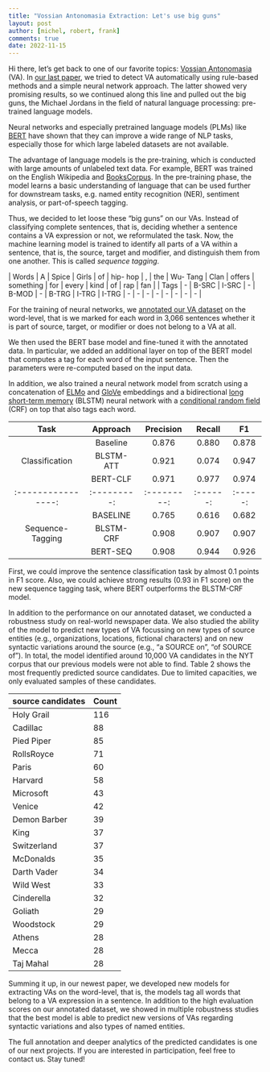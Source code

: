 ```yaml
---
title: "Vossian Antonomasia Extraction: Let's use big guns"
layout: post
author: [michel, robert, frank]
comments: true
date: 2022-11-15
---
```


Hi there, let’s get back to one of our favorite topics: [Vossian
Antonomasia](https://vossanto.weltliteratur.net/) (VA).  In [our last
paper](https://weltliteratur.net/vossian-antonomasia-next-level/), we
tried to detect VA automatically using rule-based methods and a simple
neural network approach. The latter showed very promising results, so
we continued along this line and pulled out the big guns, the Michael
Jordans in the field of natural language processing: pre-trained
language models.

Neural networks and especially pretrained language models (PLMs) like
[BERT](https://aclanthology.org/N19-1423.pdf) have shown that they can
improve a wide range of NLP tasks, especially those for which large
labeled datasets are not available.

The advantage of language models is the pre-training, which is
conducted with large amounts of unlabeled text data. For example, BERT
was trained on the English Wikipedia and
[BooksCorpus](https://arxiv.org/pdf/1506.06724.pdf). In the
pre-training phase, the model learns a basic understanding of language
that can be used further for downstream tasks, e.g. named entity
recognition (NER), sentiment analysis, or part-of-speech tagging.

Thus, we decided to let loose these “big guns” on our VAs. Instead of
classifying complete sentences, that is, deciding whether a sentence
contains a VA expression or not, we reformulated the task. Now, the
machine learning model is trained to identify all parts of a VA within
a sentence, that is, the source, target and modifier, and distinguish
them from one another. This is called *sequence tagging*.

| Words | A | Spice | Girls | of  | hip- hop | , |  the  | Wu- Tang |  Clan | offers | something | for | every  | kind | of | rap  | fan |
|  Tags | - | B-SRC | I-SRC |  -  |   B-MOD  | - | B-TRG |   I-TRG  | I-TRG |    -   |     -     |  -  |    -   |   -  |  - |   -  |  -  |

For the training of neural networks, we [annotated our VA
dataset](https://github.com/weltliteratur/vossanto/tree/master/frontiers)
on the word-level, that is we marked for each word in 3,066 sentences
whether it is part of source, target, or modifier or does not belong
to a VA at all.

We then used the BERT base model and fine-tuned it with the annotated
data. In particular, we added an additional layer on top of the BERT
model that computes a tag for each word of the input sentence. Then
the parameters were re-computed based on the input data.

In addition, we also trained a neural network model from scratch using
a concatenation of [ELMo](https://allenai.org/allennlp/software/elmo)
and [GloVe](https://nlp.stanford.edu/projects/glove/) embeddings and a
bidirectional [long short-term
memory](https://en.wikipedia.org/wiki/Long_short-term_memory) (BLSTM)
neural network with a [conditional random
field](https://en.wikipedia.org/wiki/Conditional_random_field) (CRF)
on top that also tags each word.

|       Task       |  Approach | Precision | Recall |   F1  |
|:----------------:|:---------:|:---------:|:------:|:-----:|
|                  | Baseline  |     0.876 |  0.880 | 0.878 |
| Classification   | BLSTM-ATT |     0.921 |  0.074 | 0.947 |
|                  | BERT-CLF  |     0.971 |  0.977 | 0.974 |
|:----------------:|:---------:|:---------:|:------:|:-----:|
|                  | BASELINE  |     0.765 |  0.616 | 0.682 |
| Sequence-Tagging | BLSTM-CRF |     0.908 |  0.907 | 0.907 |
|                  | BERT-SEQ  |     0.908 |  0.944 | 0.926 |

First, we could improve the sentence classification task by almost 0.1
points in F1 score.  Also, we could achieve strong results (0.93 in F1
score) on the new sequence tagging task, where BERT outperforms the
BLSTM-CRF model.

In addition to the performance on our annotated dataset, we conducted
a robustness study on real-world newspaper data. We also studied the
ability of the model to predict new types of VA focussing on new types
of source entities (e.g., organizations, locations, fictional
characters) and on new syntactic variations around the source (e.g.,
“a SOURCE on”, “of SOURCE of”). In total, the model identified around
10,000 VA candidates in the NYT corpus that our previous models were
not able to find. Table 2 shows the most frequently predicted source
candidates. Due to limited capacities, we only evaluated samples of
these candidates.

| source candidates | Count |
|-------------------|-------|
| Holy Grail        |   116 |
| Cadillac          |    88 |
| Pied Piper        |    85 |
| RollsRoyce        |    71 |
| Paris             |    60 |
| Harvard           |    58 |
| Microsoft         |    43 |
| Venice            |    42 |
| Demon Barber      |    39 |
| King              |    37 |
| Switzerland       |    37 |
| McDonalds         |    35 |
| Darth Vader       |    34 |
| Wild West         |    33 |
| Cinderella        |    32 |
| Goliath           |    29 |
| Woodstock         |    29 |
| Athens            |    28 |
| Mecca             |    28 |
| Taj Mahal         |    28 |


Summing it up, in our newest paper, we developed new models for
extracting VAs on the word-level, that is, the models tag all words
that belong to a VA expression in a sentence.  In addition to the high
evaluation scores on our annotated dataset, we showed in multiple
robustness studies that the best model is able to predict new versions
of VAs regarding syntactic variations and also types of named
entities.

The full annotation and deeper analytics of the predicted candidates
is one of our next projects. If you are interested in participation,
feel free to contact us. Stay tuned!
